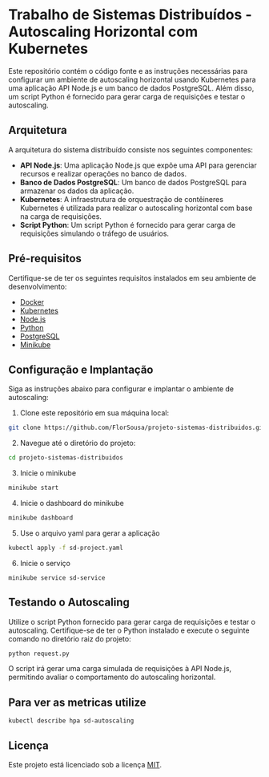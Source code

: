 
# Trabalho de Sistemas Distribuídos - Autoscaling Horizontal com Kubernetes

Este repositório contém o código fonte e as instruções necessárias para configurar um ambiente de autoscaling horizontal usando Kubernetes para uma aplicação API Node.js e um banco de dados PostgreSQL. Além disso, um script Python é fornecido para gerar carga de requisições e testar o autoscaling.

## Arquitetura

A arquitetura do sistema distribuído consiste nos seguintes componentes:

- **API Node.js**: Uma aplicação Node.js que expõe uma API para gerenciar recursos e realizar operações no banco de dados.
- **Banco de Dados PostgreSQL**: Um banco de dados PostgreSQL para armazenar os dados da aplicação.
- **Kubernetes**: A infraestrutura de orquestração de contêineres Kubernetes é utilizada para realizar o autoscaling horizontal com base na carga de requisições.
- **Script Python**: Um script Python é fornecido para gerar carga de requisições simulando o tráfego de usuários.

## Pré-requisitos

Certifique-se de ter os seguintes requisitos instalados em seu ambiente de desenvolvimento:

- [Docker](https://www.docker.com/)
- [Kubernetes](https://kubernetes.io/)
- [Node.js](https://nodejs.org/)
- [Python](https://www.python.org/)
- [PostgreSQL](https://www.postgresql.org/)
- [Minikube](https://kubernetes.io/pt-br/docs/tutorials/hello-minikube)
## Configuração e Implantação

Siga as instruções abaixo para configurar e implantar o ambiente de autoscaling:

1. Clone este repositório em sua máquina local:

```bash
git clone https://github.com/FlorSousa/projeto-sistemas-distribuidos.git
```

2. Navegue até o diretório do projeto:

```bash
cd projeto-sistemas-distribuidos
```
3. Inicie o minikube
```bash
minikube start
```
4. Inicie o dashboard do minikube
```bash
minikube dashboard
```
5. Use o arquivo yaml para gerar a aplicação
```bash
kubectl apply -f sd-project.yaml
```
6. Inicie o serviço
```
minikube service sd-service
```

## Testando o Autoscaling

Utilize o script Python fornecido para gerar carga de requisições e testar o autoscaling. Certifique-se de ter o Python instalado e execute o seguinte comando no diretório raiz do projeto:

```bash
python request.py
```

O script irá gerar uma carga simulada de requisições à API Node.js, permitindo avaliar o comportamento do autoscaling horizontal.

## Para ver as metricas utilize
```
kubectl describe hpa sd-autoscaling
```

## Licença

Este projeto está licenciado sob a licença [MIT](LICENSE).

